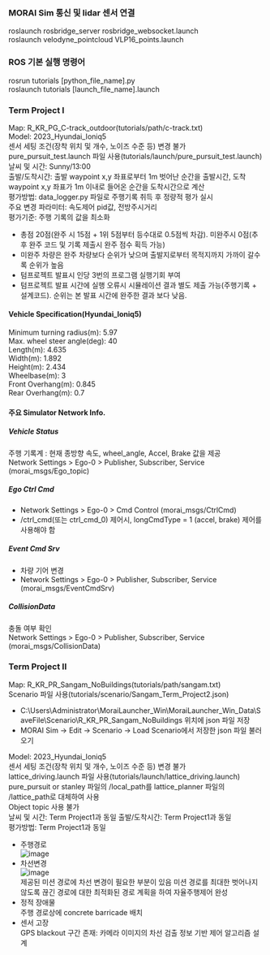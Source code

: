 ### MORAI Sim 통신 및 lidar 센서 연결
roslaunch rosbridge_server rosbridge_websocket.launch   
roslaunch velodyne_pointcloud VLP16_points.launch

### ROS 기본 실행 명령어
rosrun tutorials [python_file_name].py   
roslaunch tutorials [launch_file_name].launch

### Term Project I
Map: R_KR_PG_C-track_outdoor(tutorials/path/c-track.txt)   
Model: 2023_Hyundai_Ioniq5   
센서 세팅 조건(장착 위치 및 개수, 노이즈 수준 등) 변경 불가   
pure_pursuit_test.launch 파일 사용(tutorials/launch/pure_pursuit_test.launch)   
날씨 및 시간: Sunny/13:00   
출발/도착시간: 출발 waypoint x,y 좌표로부터 1m 벗어난 순간을 출발시간, 도착 waypoint x,y 좌표가 1m 이내로 들어온 순간을 도착시간으로 계산   
평가방법: data_logger.py 파일로 주행기록 취득 후 정량적 평가 실시   
주요 변경 파라미터: 속도제어 pid값, 전방주시거리    
평가기준: 주행 기록의 값을 최소화    
- 총점 20점(완주 시 15점 + 1위 5점부터 등수대로 0.5점씩 차감). 미완주시 0점(추후 완주 코드 및 기록 제출시 완주 점수 획득 가능)   
- 미완주 차량은 완주 차량보다 순위가 낮으며 출발지로부터 목적지까지 가까이 갈수록 순위가 높음   
- 텀프로젝트 발표시 인당 3번의 프로그램 실행기회 부여   
- 텀프로젝트 발표 시간에 실행 오류시 시뮬레이션 결과 별도 제출 가능(주행기록 + 설계코드). 순위는 본 발표 시간에 완주한 결과 보다 낮음.   

#### Vehicle Specification(Hyundai_Ioniq5)
Minimum turning radius(m): 5.97   
Max. wheel steer angle(deg): 40   
Length(m): 4.635   
Width(m): 1.892   
Height(m): 2.434   
Wheelbase(m): 3   
Front Overhang(m): 0.845   
Rear Overhang(m): 0.7   

#### 주요 Simulator Network Info.
##### Vehicle Status   
  주행 기록계 : 현재 종방향 속도,  wheel_angle, Accel, Brake 값을 제공   
  Network Settings > Ego-0 > Publisher, Subscriber, Service  (morai_msgs/Ego_topic)  
##### Ego Ctrl Cmd    
- Network Settings > Ego-0 > Cmd Control (morai_msgs/CtrlCmd)    
- /ctrl_cmd(또는 ctrl_cmd_0) 제어시, longCmdType = 1 (accel, brake) 제어를 사용해야 함   
##### Event Cmd Srv   
- 차량 기어 변경   
- Network Settings > Ego-0 > Publisher, Subscriber, Service (morai_msgs/EventCmdSrv)   
##### CollisionData   
  충돌 여부 확인   
  Network Settings > Ego-0 > Publisher, Subscriber, Service (morai_msgs/CollisionData)   

### Term Project II
Map: R_KR_PR_Sangam_NoBuildings(tutorials/path/sangam.txt)   
Scenario 파일 사용(tutorials/scenario/Sangam_Term_Project2.json)   
- C:\Users\Administrator\MoraiLauncher_Win\MoraiLauncher_Win_Data\SaveFile\Scenario\R_KR_PR_Sangam_NoBuildings 위치에 json 파일 저장   
- MORAI Sim -> Edit -> Scenario -> Load Scenario에서 저장한 json 파일 불러오기   

Model: 2023_Hyundai_Ioniq5   
센서 세팅 조건(장착 위치 및 개수, 노이즈 수준 등) 변경 불가   
lattice_driving.launch 파일 사용(tutorials/launch/lattice_driving.launch)   
pure_pursuit or stanley 파일의 /local_path를 lattice_planner 파일의 /lattice_path로 대체하여 사용   
Object topic 사용 불가   
날씨 및 시간: Term Project1과 동일
출발/도착시간: Term Project1과 동일   
평가방법: Term Project1과 동일   
- 주행경로   
![image](https://github.com/user-attachments/assets/902ada86-1239-4bfb-bdc7-1b0f0714c2f5)      
- 차선변경   
![image](https://github.com/user-attachments/assets/2845996a-528b-4583-b887-e1df590189ae)   
제공된 미션 경로에 차선 변경이 필요한 부분이 있음
미션 경로를 최대한 벗어나지 않도록 끊긴 경로에 대한 최적화된 경로 계획을 하여 자율주행제어 완성
- 정적 장애물   
주행 경로상에 concrete barricade 배치
- 센서 고장   
GPS blackout 구간 존재: 카메라 이미지의 차선 검출 정보 기반 제어 알고리즘 설계
